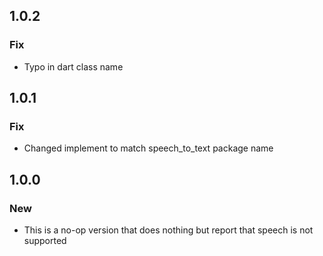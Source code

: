 ## 1.0.2

### Fix
* Typo in dart class name

## 1.0.1

### Fix
* Changed implement to match speech_to_text package name

## 1.0.0

### New 
* This is a no-op version that does nothing but report that 
speech is not supported
